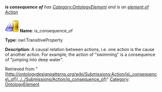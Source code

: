 ___is consequence of__ has [Category:OntologyElement](../../Category/OntologyElement "Category:OntologyElement") and is an [element of](../../Property/ElementOf "Property:ElementOf") [Action](../../Submissions/Action "Submissions:Action")_


  




[![ObjectProperty](../../images/thumb/c/c3/ObjectProperty.gif/45px-ObjectProperty.gif)](../../Image/ObjectProperty.gif "ObjectProperty")
__Name__: is\_consequence\_of 


__Type:__ owl:TransitiveProperty 


__Description__: A causal relation between actions, i.e. one action is the cause of another action. For example, the action of "swimming" is a consequence of "jumping into deep water". 





Retrieved from "[http://ontologydesignpatterns.org/wiki/Submissions:Action/is\_consequence\_of](../../Submissions/Action/is_consequence_of)"
 [Category](http://ontologydesignpatterns.org/wiki/Special:Categories "Special:Categories"): [OntologyElement](../../Category/OntologyElement "Category:OntologyElement")